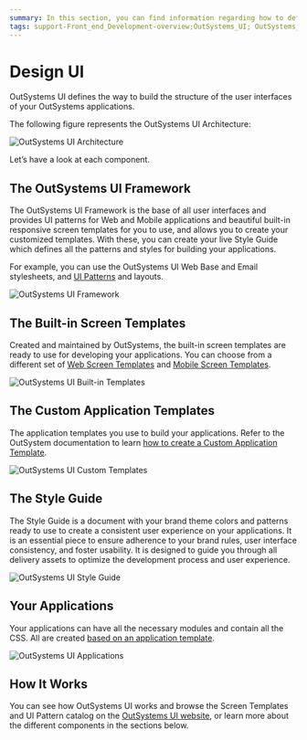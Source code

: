 ```yaml
---
summary: In this section, you can find information regarding how to define the navigation and user interface of your applications (CSS, Layout, Images), how to gather and validate input from users, and how to build an OutSystems UI Architecture to customize the look & feel of your applications..
tags: support-Front_end_Development-overview;OutSystems_UI; OutSystems_Style_Guide; OutSystems_Templates; OutSystems_Patterns; OutSystems_Themes
---
```


# Design UI

OutSystems UI defines the way to build the structure of the user interfaces of your OutSystems applications.

The following figure represents the OutSystems UI Architecture:

![OutSystems UI Architecture](images/outsystems-ui-architecture.png?width=800)

Let’s have a look at each component.

## The OutSystems UI Framework

The OutSystems UI Framework is the base of all user interfaces and provides UI patterns for Web and Mobile applications and beautiful built-in responsive screen templates for you to use, and allows you to create your customized templates. With these, you can create your live Style Guide which defines all the patterns and styles for building your applications.

For example, you can use the OutSystems UI Web Base and Email stylesheets, and [UI Patterns](patterns/intro.md) and layouts.


![OutSystems UI Framework](images/outsystems-ui-framework.png?width=800)

## The Built-in Screen Templates

Created and maintained by OutSystems, the built-in screen templates are ready to use for developing your applications. You can choose from a different set of [Web Screen Templates](https://www.outsystems.com/OutSystemsUIWebsite/ScreenOverview?RuntimeId=2) and [Mobile Screen Templates](https://www.outsystems.com/OutSystemsUIWebsite/ScreenOverview?RuntimeId=1).


![OutSystems UI Built-in Templates](images/outsystems-ui-built-in-templates.png?width=800)

## The Custom Application Templates

The application templates you use to build your applications. Refer to the OutSystem documentation to learn [how to create a Custom Application Template](reuse/create-a-custom-application-template.md).


![OutSystems UI Custom Templates](images/outsystems-ui-custom-templates.png?width=800)

## The Style Guide

The Style Guide is a document with your brand theme colors and patterns ready to use to create a consistent user experience on your applications. It is an essential piece to ensure adherence to your brand rules, user interface consistency, and foster usability. It is designed to guide you through all delivery assets to optimize the development process and user experience.

![OutSystems UI Style Guide](images/outsystems-ui-style-guide.png?width=800)

## Your Applications

Your applications can have all the necessary modules and contain all the CSS. All are created [based on an application template](https://success.outsystems.com/Documentation/11/Developing_an_Application/Application_Templates).


![OutSystems UI Applications](images/outsystems-ui-applications.png?width=800)

## How It Works

You can see how OutSystems UI works and browse the Screen Templates and UI Pattern catalog on the [OutSystems UI website](https://outsystemsui.outsystems.com/OutSystemsUIWebsite/HowItWorks), or learn more about the different components in the sections below.

